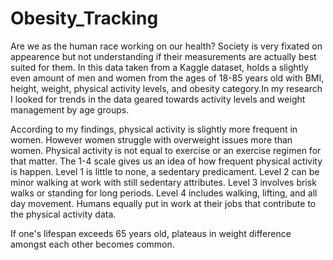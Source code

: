 # Obesity_Tracking

Are we as the human race working on our health? Society is very fixated on appearence but not understanding if their measurements are actually best suited for them.
In this data taken from a Kaggle dataset, holds a slightly even amount of men and women from the ages of 18-85 years old with BMI, height, weight, physical activity levels, and obesity category.In my research I looked for trends in the data geared towards activity levels and weight management by age groups.


According to my findings, physical activity is slightly more frequent in women. However women struggle with overweight issues more than women.
Physical activity is not equal to exercise or an exercise regimen for that matter. The 1-4 scale gives us an idea of how frequent physical activity is happen. Level 1 is little to none, a sedentary predicament. Level 2 can be minor walking at work with still sedentary attributes. Level 3 involves brisk walks or standing for long periods. Level 4 includes walking, lifting, and all day movement. Humans equally put in work at their jobs that contribute to the physical activity data. 

If one's lifespan exceeds 65 years old, plateaus in weight difference amongst each other becomes common. 
